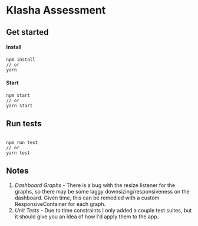 # Klasha Assessment

## Get started

#### Install

```
npm install
// or
yarn
```

#### Start

```
npm start
// or
yarn start
```

## Run tests

```

npm run test
// or
yarn test

```

## Notes

1. _Dashboard Graphs_ - There is a bug with the resize listener for the graphs, so there may be some laggy downsizing/responsiveness on the dashboard. Given time, this can be remedied with a custom ResponsiveContainer for each graph.
2. _Unit Tests_ - Due to time constraints I only added a couple test suites, but it should give you an idea of how I'd apply them to the app.
